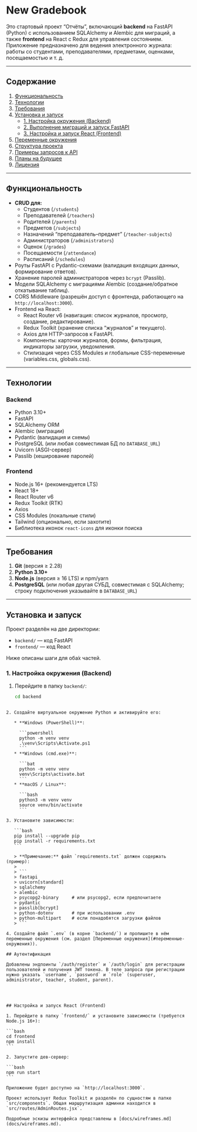 # New Gradebook

Это стартовый проект “Отчёты”, включающий **backend** на FastAPI (Python) с использованием SQLAlchemy и Alembic для миграций, а также **frontend** на React с Redux для управления состоянием. Приложение предназначено для ведения электронного журнала: работы со студентами, преподавателями, предметами, оценками, посещаемостью и т. д.

---

## Содержание

1. [Функциональность](#функциональность)  
2. [Технологии](#технологии)  
3. [Требования](#требования)  
4. [Установка и запуск](#установка-и-запуск)  
   - [1. Настройка окружения (Backend)](#1-настройка-окружения-backend)  
   - [2. Выполнение миграций и запуск FastAPI](#2-выполнение-миграций-и-запуск-fastapi)  
   - [3. Настройка и запуск React (Frontend)](#3-настройка-и-запуск-react-frontend)  
5. [Переменные окружения](#переменные-окружения)  
6. [Структура проекта](#структура-проекта)  
7. [Примеры запросов к API](#примеры-запросов-к-api)  
8. [Планы на будущее](#планы-на-будущее)  
9. [Лицензия](#лицензия)

---

## Функциональность

- **CRUD для:**
  - Студентов (`/students`)
  - Преподавателей (`/teachers`)
  - Родителей (`/parents`)
  - Предметов (`/subjects`)
  - Назначений “преподаватель–предмет” (`/teacher-subjects`)
  - Администраторов (`/administrators`)
  - Оценок (`/grades`)
  - Посещаемости (`/attendance`)
  - Расписаний (`/schedules`)
- Роуты FastAPI с Pydantic-схемами (валидация входящих данных, формирование ответов).
- Хранение паролей администраторов через `bcrypt` (Passlib).
- Модели SQLAlchemy с миграциями Alembic (создание/обратное откатывание таблиц).
- CORS Middleware (разрешён доступ с фронтенда, работающего на `http://localhost:3000`).
- Frontend на React:
  - React Router v6 (навигация: список журналов, просмотр, создание, редактирование).
  - Redux Toolkit (хранение списка “журналов” и текущего).
  - Axios для HTTP-запросов к FastAPI.
  - Компоненты: карточки журналов, формы, фильтрация, индикаторы загрузки, уведомления.
  - Стилизация через CSS Modules и глобальные CSS-переменные (variables.css, globals.css).

---

## Технологии

### Backend

- Python 3.10+  
- FastAPI  
- SQLAlchemy ORM  
- Alembic (миграции)  
- Pydantic (валидация и схемы)  
- PostgreSQL (или любая совместимая БД по `DATABASE_URL`)  
- Uvicorn (ASGI-сервер)  
- Passlib (хеширование паролей)

### Frontend

- Node.js 16+ (рекомендуется LTS)  
- React 18+  
- React Router v6  
- Redux Toolkit (RTK)  
- Axios  
- CSS Modules (локальные стили)  
- Tailwind (опционально, если захотите)  
- Библиотека иконок `react-icons` для иконки поиска

---

## Требования

1. **Git** (версия ≥ 2.28)  
2. **Python 3.10+**  
3. **Node.js** (версия ≥ 16 LTS) и npm/yarn  
4. **PostgreSQL** (или любая другая СУБД, совместимая с SQLAlchemy; строку подключения указывайте в `DATABASE_URL`)  

---

## Установка и запуск

Проект разделён на две директории:  
- `backend/` — код FastAPI  
- `frontend/` — код React 

Ниже описаны шаги для оба́х частей.

### 1. Настройка окружения (Backend)

1. Перейдите в папку `backend/`:
   ```bash
   cd backend
````

2. Создайте виртуальное окружение Python и активируйте его:

   * **Windows (PowerShell)**:

     ```powershell
     python -m venv venv
     .\venv\Scripts\Activate.ps1
     ```
   * **Windows (cmd.exe)**:

     ```bat
     python -m venv venv
     venv\Scripts\activate.bat
     ```
   * **macOS / Linux**:

     ```bash
     python3 -m venv venv
     source venv/bin/activate
     ```

3. Установите зависимости:

   ```bash
   pip install --upgrade pip
   pip install -r requirements.txt
   ```

   > **Примечание:** файл `requirements.txt` должен содержать (пример):
   >
   > ```
   > fastapi
   > uvicorn[standard]
   > sqlalchemy
   > alembic
   > psycopg2-binary     # или psycopg2, если предпочитаете
   > pydantic
   > passlib[bcrypt]
   > python-dotenv       # при использовании .env
   > python-multipart    # если понадобятся загрузки файлов
   > ```

4. Создайте файл `.env` (в корне `backend/`) и пропишите в нём переменные окружения (см. раздел [Переменные окружения](#переменные-окружения)).

## Аутентификация

Добавлены эндпоинты `/auth/register` и `/auth/login` для регистрации пользователей и получения JWT токена. В теле запроса при регистрации нужно указать `username`, `password` и `role` (superuser, administrator, teacher, student, parent).




## Настройка и запуск React (Frontend)

1. Перейдите в папку `frontend/` и установите зависимости (требуется Node.js 16+):

```bash
cd frontend
npm install
```

2. Запустите дев‑сервер:

```bash
npm run start
```

Приложение будет доступно на `http://localhost:3000`.

Проект использует Redux Toolkit и разделён по сущностям в папке `src/components`. Общая маршрутизация админки находится в `src/routes/AdminRoutes.jsx`.

Подробные эскизы интерфейса представлены в [docs/wireframes.md](docs/wireframes.md).
